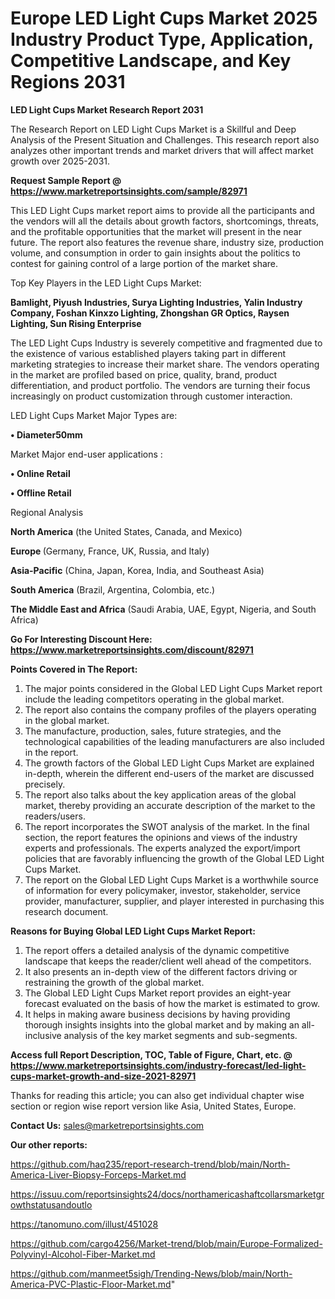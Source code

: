 # Europe LED Light Cups Market 2025 Industry Product Type, Application, Competitive Landscape, and Key Regions 2031

<strong>LED Light Cups Market Research Report 2031</strong>

The Research Report on LED Light Cups Market is a Skillful and Deep Analysis of the Present Situation and Challenges. This research report also analyzes other important trends and market drivers that will affect market growth over 2025-2031.

<strong>Request Sample Report @ <a href=https://www.marketreportsinsights.com/sample/82971>https://www.marketreportsinsights.com/sample/82971</a></strong>

This LED Light Cups market report aims to provide all the participants and the vendors will all the details about growth factors, shortcomings, threats, and the profitable opportunities that the market will present in the near future. The report also features the revenue share, industry size, production volume, and consumption in order to gain insights about the politics to contest for gaining control of a large portion of the market share.

Top Key Players in the LED Light Cups Market:

<strong>Bamlight, Piyush Industries, Surya Lighting Industries, Yalin Industry Company, Foshan Kinxzo Lighting, Zhongshan GR Optics, Raysen Lighting, Sun Rising Enterprise</strong>

The LED Light Cups Industry is severely competitive and fragmented due to the existence of various established players taking part in different marketing strategies to increase their market share. The vendors operating in the market are profiled based on price, quality, brand, product differentiation, and product portfolio. The vendors are turning their focus increasingly on product customization through customer interaction.

LED Light Cups Market Major Types are:

<strong>• Diameter50mm</strong>

Market Major end-user applications :

<strong>• Online Retail

• Offline Retail</strong>

Regional Analysis

</u><strong><b>North America</b></strong> (the United States, Canada, and Mexico)

<strong><b>Europe </b></strong>(Germany, France, UK, Russia, and Italy)

<strong><b>Asia-Pacific</b></strong> (China, Japan, Korea, India, and Southeast Asia)

<strong><b>South America</b></strong> (Brazil, Argentina, Colombia, etc.)

<strong><b>The Middle East and Africa</b></strong> (Saudi Arabia, UAE, Egypt, Nigeria, and South Africa)

<strong>Go For Interesting Discount Here: <a href=https://www.marketreportsinsights.com/discount/82971>https://www.marketreportsinsights.com/discount/82971</a></strong>

<strong>Points Covered in The Report:</strong>
<ol>
  <li>The major points considered in the Global LED Light Cups Market report include the leading competitors operating in the global market.</li>
  <li>The report also contains the company profiles of the players operating in the global market.</li>
  <li>The manufacture, production, sales, future strategies, and the technological capabilities of the leading manufacturers are also included in the report.</li>
  <li>The growth factors of the Global LED Light Cups Market are explained in-depth, wherein the different end-users of the market are discussed precisely.</li>
  <li>The report also talks about the key application areas of the global market, thereby providing an accurate description of the market to the readers/users.</li>
  <li>The report incorporates the SWOT analysis of the market. In the final section, the report features the opinions and views of the industry experts and professionals. The experts analyzed the export/import policies that are favorably influencing the growth of the Global LED Light Cups Market.</li>
  <li>The report on the Global LED Light Cups Market is a worthwhile source of information for every policymaker, investor, stakeholder, service provider, manufacturer, supplier, and player interested in purchasing this research document.</li>
</ol>
<strong>Reasons for Buying Global LED Light Cups Market Report:</strong>

<ol>
  <li>The report offers a detailed analysis of the dynamic competitive landscape that keeps the reader/client well ahead of the competitors.</li>
  <li>It also presents an in-depth view of the different factors driving or restraining the growth of the global market.</li>
  <li>The Global LED Light Cups Market report provides an eight-year forecast evaluated on the basis of how the market is estimated to grow.</li>
  <li>It helps in making aware business decisions by having providing thorough insights insights into the global market and by making an all-inclusive analysis of the key market segments and sub-segments.</li>
</ol>
<strong>Access full Report Description, TOC, Table of Figure, Chart, etc. @ <a href=https://www.marketreportsinsights.com/industry-forecast/led-light-cups-market-growth-and-size-2021-82971>https://www.marketreportsinsights.com/industry-forecast/led-light-cups-market-growth-and-size-2021-82971</a></strong>


Thanks for reading this article; you can also get individual chapter wise section or region wise report version like Asia, United States, Europe.

<strong>Contact Us:</strong>
sales@marketreportsinsights.com

<strong>Our other reports:</strong>

<a href=https://github.com/haq235/report-research-trend/blob/main/North-America-Liver-Biopsy-Forceps-Market.md>https://github.com/haq235/report-research-trend/blob/main/North-America-Liver-Biopsy-Forceps-Market.md</a>

<a href=https://issuu.com/reportsinsights24/docs/northamericashaftcollarsmarketgrowthstatusandoutlo>https://issuu.com/reportsinsights24/docs/northamericashaftcollarsmarketgrowthstatusandoutlo</a>

<a href=https://tanomuno.com/illust/451028>https://tanomuno.com/illust/451028</a>

<a href=https://github.com/cargo4256/Market-trend/blob/main/Europe-Formalized-Polyvinyl-Alcohol-Fiber-Market.md>https://github.com/cargo4256/Market-trend/blob/main/Europe-Formalized-Polyvinyl-Alcohol-Fiber-Market.md</a>

<a href=https://github.com/manmeet5sigh/Trending-News/blob/main/North-America-PVC-Plastic-Floor-Market.md>https://github.com/manmeet5sigh/Trending-News/blob/main/North-America-PVC-Plastic-Floor-Market.md</a>"
